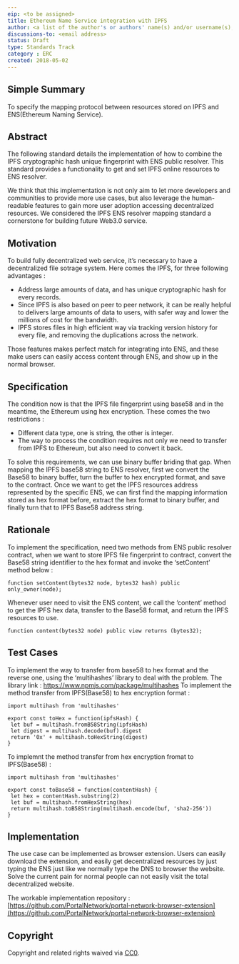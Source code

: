 ```yaml
---
eip: <to be assigned>
title: Ethereum Name Service integration with IPFS
author: <a list of the author's or authors' name(s) and/or username(s), or name(s) and email(s), e.g. (use with the parentheses or triangular brackets): FirstName LastName (@GitHubUsername), FirstName LastName <foo@bar.com>, FirstName (@GitHubUsername) and GitHubUsername (@GitHubUsername)>
discussions-to: <email address>
status: Draft
type: Standards Track
category : ERC
created: 2018-05-02
---
```


## Simple Summary
To specify the mapping protocol between resources stored on IPFS and ENS(Ethereum Naming Service).

## Abstract
The following standard details the implementation of how to combine the IPFS cryptographic hash unique fingerprint with ENS public resolver. This standard provides a functionality to get and set IPFS online resources to ENS resolver.
  
We think that this implementation is not only aim to let more developers and communities to provide more use cases, but also leverage the human-readable features to gain more user adoption accessing decentralized resources. We considered the IPFS ENS resolver mapping standard a cornerstone for building future Web3.0 service.

## Motivation
To build fully decentralized web service, it’s necessary to have a decentralized file sotrage system. Here comes the IPFS, for three following advantages :
- Address large amounts of data, and has unique cryptographic hash for every records.
- Since IPFS is also based on peer to peer network, it can be really helpful to delivers large amounts of data to users, with safer way and lower the millions of cost for the bandwidth.
- IPFS stores files in high efficient way via tracking version history for every file, and removing the duplications across the network.
  
Those features makes perfect match for integrating into ENS, and these make users can easily access content through ENS, and show up in the normal browser.


## Specification
The condition now is that the IPFS file fingerprint using base58 and in the meantime, the Ethereum using hex encryption. These comes the two restrictions :
- Different data type, one is string, the other is integer.
- The way to process the condition requires not only we need to transfer from IPFS to Ethereum, but also need to convert it back.
  
To solve this requirements, we can use binary buffer briding that gap.
When mapping the IPFS base58 string to ENS resolver, first we convert the Base58 to binary buffer, turn the buffer to hex encrypted format, and save to the contract. Once we want to get the IPFS resources address represented by the specific ENS, we can first find the mapping information stored as hex format before, extract the hex format to binary buffer, and finally turn that to IPFS Base58 address string.


## Rationale
To implement the specification, need two methods from ENS public resolver contract, when we want to store IPFS file fingerprint to contract, convert the Base58 string identifier to the hex format and invoke the ‘setContent’ method below :
  
```
function setContent(bytes32 node, bytes32 hash) public only_owner(node);
```
  
Whenever user need to visit the ENS content, we call the ‘content’ method to get the IPFS hex data, transfer to the Base58 format, and return the IPFS resources to use.
  
```
function content(bytes32 node) public view returns (bytes32);
```

## Test Cases

To implement the way to transfer from base58 to hex format and the reverse one, using the ‘multihashes’ library to deal with the problem.
The library link : https://www.npmjs.com/package/multihashes
To implement the method transfer from IPFS(Base58) to hex encryption format :
  
```
import multihash from 'multihashes'

export const toHex = function(ipfsHash) {
 let buf = multihash.fromB58String(ipfsHash)
 let digest = multihash.decode(buf).digest
 return '0x' + multihash.toHexString(digest)
}
```
  
To implemnt the method transfer from hex encryption fromat to IPFS(Base58) :
  
```
import multihash from 'multihashes'

export const toBase58 = function(contentHash) {
 let hex = contentHash.substring(2)
 let buf = multihash.fromHexString(hex)
 return multihash.toB58String(multihash.encode(buf, 'sha2-256'))
}
```

## Implementation
The use case can be implemented as browser extension. Users can easily download the extension, and easily get decentralized resources by just typing the ENS just like we normally type the DNS to browser the website. Solve the current pain for normal people can not easily visit the total decentralized website.

The workable implementation repository : [https://github.com/PortalNetwork/portal-network-browser-extension](https://github.com/PortalNetwork/portal-network-browser-extension)

## Copyright
Copyright and related rights waived via [CC0](https://creativecommons.org/publicdomain/zero/1.0/).
